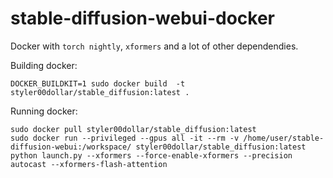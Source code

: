 #  stable-diffusion-webui-docker

Docker with `torch nightly`, `xformers` and a lot of other dependendies.

Building docker:
```
DOCKER_BUILDKIT=1 sudo docker build  -t styler00dollar/stable_diffusion:latest . 
```

Running docker:
```
sudo docker pull styler00dollar/stable_diffusion:latest
sudo docker run --privileged --gpus all -it --rm -v /home/user/stable-diffusion-webui:/workspace/ styler00dollar/stable_diffusion:latest
python launch.py --xformers --force-enable-xformers --precision autocast --xformers-flash-attention
```